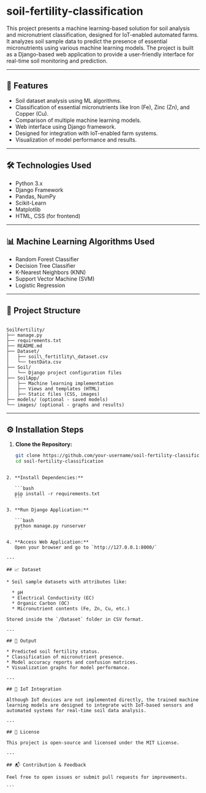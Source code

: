 # soil-fertility-classification

This project presents a machine learning-based solution for soil analysis and micronutrient classification, designed for IoT-enabled automated farms. It analyzes soil sample data to predict the presence of essential micronutrients using various machine learning models. The project is built as a Django-based web application to provide a user-friendly interface for real-time soil monitoring and prediction.

---

## 📌 Features

- Soil dataset analysis using ML algorithms.
- Classification of essential micronutrients like Iron (Fe), Zinc (Zn), and Copper (Cu).
- Comparison of multiple machine learning models.
- Web interface using Django framework.
- Designed for integration with IoT-enabled farm systems.
- Visualization of model performance and results.

---

## 🛠️ Technologies Used

- Python 3.x
- Django Framework
- Pandas, NumPy
- Scikit-Learn
- Matplotlib
- HTML, CSS (for frontend)

---

## 📊 Machine Learning Algorithms Used

- Random Forest Classifier
- Decision Tree Classifier
- K-Nearest Neighbors (KNN)
- Support Vector Machine (SVM)
- Logistic Regression

---

## 📂 Project Structure

```

SoilFertility/
├── manage.py
├── requirements.txt
├── README.md
├── Dataset/
│   ├── soil\_fertitlity\_dataset.csv
│   └── testData.csv
├── Soil/
│   └── Django project configuration files
├── SoilApp/
│   ├── Machine learning implementation
│   ├── Views and templates (HTML)
│   ├── Static files (CSS, images)
├── models/ (optional - saved models)
└── images/ (optional - graphs and results)

````

---

## ⚙️ Installation Steps

1. **Clone the Repository:**
   ```bash
   git clone https://github.com/your-username/soil-fertility-classification.git
   cd soil-fertility-classification
````

2. **Install Dependencies:**

   ```bash
   pip install -r requirements.txt
   ```

3. **Run Django Application:**

   ```bash
   python manage.py runserver
   ```

4. **Access Web Application:**
   Open your browser and go to `http://127.0.0.1:8000/`

---

## 📈 Dataset

* Soil sample datasets with attributes like:

  * pH
  * Electrical Conductivity (EC)
  * Organic Carbon (OC)
  * Micronutrient contents (Fe, Zn, Cu, etc.)

Stored inside the `/Dataset` folder in CSV format.

---

## 🎯 Output

* Predicted soil fertility status.
* Classification of micronutrient presence.
* Model accuracy reports and confusion matrices.
* Visualization graphs for model performance.

---

## 🤖 IoT Integration

Although IoT devices are not implemented directly, the trained machine learning models are designed to integrate with IoT-based sensors and automated systems for real-time soil data analysis.

---

## 📄 License

This project is open-source and licensed under the MIT License.

---

## 📬 Contribution & Feedback

Feel free to open issues or submit pull requests for improvements.

```
